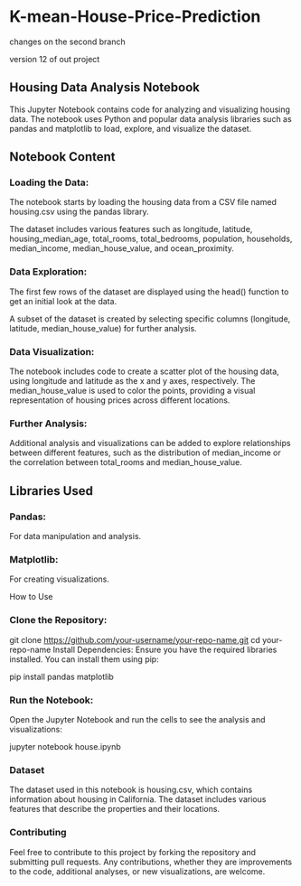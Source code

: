 # K-mean-House-Price-Prediction

changes on the second branch

version 12 of out project

## Housing Data Analysis Notebook
This Jupyter Notebook contains code for analyzing and visualizing housing data. The notebook uses Python and popular data analysis libraries such as pandas and matplotlib to load, explore, and visualize the dataset.

## Notebook Content
### Loading the Data:

The notebook starts by loading the housing data from a CSV file named housing.csv using the pandas library.

The dataset includes various features such as longitude, latitude, housing_median_age, total_rooms, total_bedrooms, population, households, median_income, median_house_value, and ocean_proximity.


### Data Exploration:

The first few rows of the dataset are displayed using the head() function to get an initial look at the data.

A subset of the dataset is created by selecting specific columns (longitude, latitude, median_house_value) for further analysis.

### Data Visualization:

The notebook includes code to create a scatter plot of the housing data, using longitude and latitude as the x and y axes, respectively. The median_house_value is used to color the points, providing a visual representation of housing prices across different locations.

### Further Analysis:

Additional analysis and visualizations can be added to explore relationships between different features, such as the distribution of median_income or the correlation between total_rooms and median_house_value.

## Libraries Used
### Pandas:
For data manipulation and analysis.

### Matplotlib:
For creating visualizations.

How to Use
### Clone the Repository:

git clone https://github.com/your-username/your-repo-name.git
cd your-repo-name
Install Dependencies:
Ensure you have the required libraries installed. You can install them using pip:

pip install pandas matplotlib
### Run the Notebook:
Open the Jupyter Notebook and run the cells to see the analysis and visualizations:

jupyter notebook house.ipynb
### Dataset
The dataset used in this notebook is housing.csv, which contains information about housing in California. The dataset includes various features that describe the properties and their locations.

### Contributing
Feel free to contribute to this project by forking the repository and submitting pull requests. Any contributions, whether they are improvements to the code, additional analyses, or new visualizations, are welcome.

